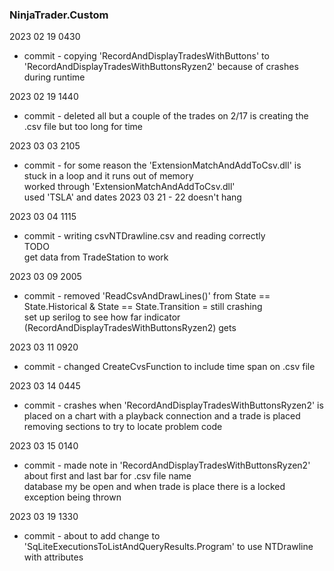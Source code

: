 ### NinjaTrader.Custom

2023 02 19 0430  
*	commit - copying 'RecordAndDisplayTradesWithButtons' to 'RecordAndDisplayTradesWithButtonsRyzen2' because of crashes during runtime  

2023 02 19 1440  
*	commit - deleted all but a couple of the trades on 2/17  is creating the .csv file but too long for time  

2023 03 03 2105  
*	commit - for some reason the 'ExtensionMatchAndAddToCsv.dll' is stuck in a loop and it runs out of memory  
	worked through 'ExtensionMatchAndAddToCsv.dll'  
	used 'TSLA' and dates 2023 03 21 - 22 
	doesn't hang  

2023 03 04 1115  
*	commit - writing csvNTDrawline.csv and reading correctly  
	TODO  
	get data from TradeStation to work  

2023 03 09 2005  
*	commit - removed 'ReadCsvAndDrawLines()' from State == State.Historical & State == State.Transition = still crashing  
	set up serilog to see how far indicator (RecordAndDisplayTradesWithButtonsRyzen2) gets  

2023 03 11 0920  
*	commit - changed CreateCvsFunction to include time span on .csv file  

2023 03 14 0445  
*	commit  - crashes when 'RecordAndDisplayTradesWithButtonsRyzen2' is placed on a chart with a playback connection and a trade is placed  
	removing sections to try to locate problem code  

2023 03 15 0140  
*	commit - made note in 'RecordAndDisplayTradesWithButtonsRyzen2' about first and last bar for .csv file name  
	database my be open and when trade is place there is a locked exception being thrown  

2023 03 19 1330  
*	commit - about to add change to 'SqLiteExecutionsToListAndQueryResults.Program' to use NTDrawline with attributes  